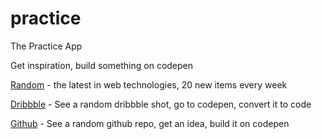 practice
========

The Practice App

Get inspiration, build something on codepen

[Random](http://tevko.github.io/practice/random.html) - the latest in web technologies, 20 new items every week

[Dribbble](http://tevko.github.io/practice/dribbble.html) - See a random dribbble shot, go to codepen, convert it to code

[Github](http://tevko.github.io/practice/github.html) - See a random github repo, get an idea, build it on codepen
